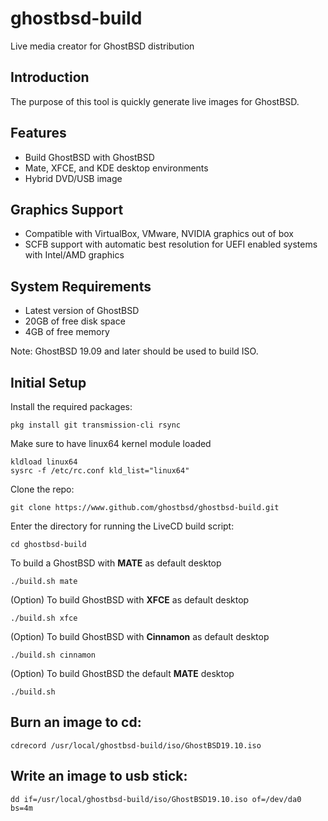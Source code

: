 ghostbsd-build
==============
Live media creator for GhostBSD distribution

## Introduction
The purpose of this tool is quickly generate live images for GhostBSD.

## Features
* Build GhostBSD with GhostBSD
* Mate, XFCE, and KDE desktop environments
* Hybrid DVD/USB image

## Graphics Support
* Compatible with VirtualBox, VMware, NVIDIA graphics out of box
* SCFB support with automatic best resolution for UEFI enabled systems with Intel/AMD graphics

## System Requirements
* Latest version of GhostBSD 
* 20GB of free disk space
* 4GB of free memory

Note: GhostBSD 19.09 and later should be used to build ISO.

## Initial Setup
Install the required packages:
```
pkg install git transmission-cli rsync
```
Make sure to have linux64 kernel module loaded
```
kldload linux64
sysrc -f /etc/rc.conf kld_list="linux64"
```
Clone the repo:
```
git clone https://www.github.com/ghostbsd/ghostbsd-build.git
```
Enter the directory for running the LiveCD build script:
```
cd ghostbsd-build
```
To build a GhostBSD with __MATE__ as default desktop
```
./build.sh mate
```   
(Option) To build GhostBSD with __XFCE__ as default desktop
```
./build.sh xfce
```   
(Option) To build GhostBSD with __Cinnamon__ as default desktop
```
./build.sh cinnamon
```   
(Option) To build GhostBSD the default __MATE__ desktop
```
./build.sh
```    

## Burn an image to cd:
```
cdrecord /usr/local/ghostbsd-build/iso/GhostBSD19.10.iso
```

## Write an image to usb stick:
```
dd if=/usr/local/ghostbsd-build/iso/GhostBSD19.10.iso of=/dev/da0 bs=4m
```
